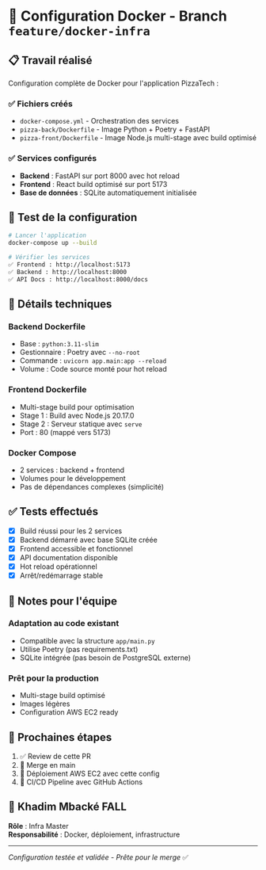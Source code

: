 # 🐳 Configuration Docker - Branch `feature/docker-infra`

## 📋 Travail réalisé

Configuration complète de Docker pour l'application PizzaTech :

### ✅ Fichiers créés
- `docker-compose.yml` - Orchestration des services
- `pizza-back/Dockerfile` - Image Python + Poetry + FastAPI
- `pizza-front/Dockerfile` - Image Node.js multi-stage avec build optimisé

### ✅ Services configurés
- **Backend** : FastAPI sur port 8000 avec hot reload
- **Frontend** : React build optimisé sur port 5173
- **Base de données** : SQLite automatiquement initialisée

## 🚀 Test de la configuration

```bash
# Lancer l'application
docker-compose up --build

# Vérifier les services
✅ Frontend : http://localhost:5173
✅ Backend : http://localhost:8000  
✅ API Docs : http://localhost:8000/docs
```

## 🔧 Détails techniques

### Backend Dockerfile
- Base : `python:3.11-slim`
- Gestionnaire : Poetry avec `--no-root`
- Commande : `uvicorn app.main:app --reload`
- Volume : Code source monté pour hot reload

### Frontend Dockerfile  
- Multi-stage build pour optimisation
- Stage 1 : Build avec Node.js 20.17.0
- Stage 2 : Serveur statique avec `serve`
- Port : 80 (mappé vers 5173)

### Docker Compose
- 2 services : backend + frontend
- Volumes pour le développement
- Pas de dépendances complexes (simplicité)

## ✅ Tests effectués

- [x] Build réussi pour les 2 services
- [x] Backend démarré avec base SQLite créée
- [x] Frontend accessible et fonctionnel  
- [x] API documentation disponible
- [x] Hot reload opérationnel
- [x] Arrêt/redémarrage stable

## 📝 Notes pour l'équipe

### Adaptation au code existant
- Compatible avec la structure `app/main.py`
- Utilise Poetry (pas requirements.txt)
- SQLite intégrée (pas besoin de PostgreSQL externe)

### Prêt pour la production
- Multi-stage build optimisé
- Images légères
- Configuration AWS EC2 ready

## 🎯 Prochaines étapes

1. ✅ Review de cette PR
2. 🔄 Merge en main
3. 🚀 Déploiement AWS EC2 avec cette config
4. 🔧 CI/CD Pipeline avec GitHub Actions

## 👤 Khadim Mbacké FALL

**Rôle** : Infra Master  
**Responsabilité** : Docker, déploiement, infrastructure

---

*Configuration testée et validée - Prête pour le merge* ✅